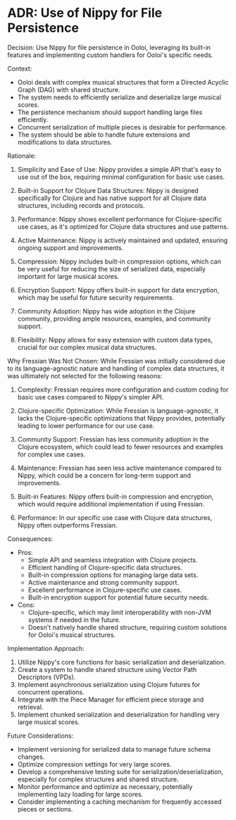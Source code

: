 # ADR: Use of Nippy for File Persistence

Decision: Use Nippy for file persistence in Ooloi, leveraging its built-in features and implementing custom handlers for Ooloi's specific needs.

Context:
- Ooloi deals with complex musical structures that form a Directed Acyclic Graph (DAG) with shared structure.
- The system needs to efficiently serialize and deserialize large musical scores.
- The persistence mechanism should support handling large files efficiently.
- Concurrent serialization of multiple pieces is desirable for performance.
- The system should be able to handle future extensions and modifications to data structures.

Rationale:
1. Simplicity and Ease of Use: Nippy provides a simple API that's easy to use out of the box, requiring minimal configuration for basic use cases.

2. Built-in Support for Clojure Data Structures: Nippy is designed specifically for Clojure and has native support for all Clojure data structures, including records and protocols.

3. Performance: Nippy shows excellent performance for Clojure-specific use cases, as it's optimized for Clojure data structures and use patterns.

4. Active Maintenance: Nippy is actively maintained and updated, ensuring ongoing support and improvements.

5. Compression: Nippy includes built-in compression options, which can be very useful for reducing the size of serialized data, especially important for large musical scores.

6. Encryption Support: Nippy offers built-in support for data encryption, which may be useful for future security requirements.

7. Community Adoption: Nippy has wide adoption in the Clojure community, providing ample resources, examples, and community support.

8. Flexibility: Nippy allows for easy extension with custom data types, crucial for our complex musical data structures.

Why Fressian Was Not Chosen:
While Fressian was initially considered due to its language-agnostic nature and handling of complex data structures, it was ultimately not selected for the following reasons:

1. Complexity: Fressian requires more configuration and custom coding for basic use cases compared to Nippy's simpler API.

2. Clojure-specific Optimization: While Fressian is language-agnostic, it lacks the Clojure-specific optimizations that Nippy provides, potentially leading to lower performance for our use case.

3. Community Support: Fressian has less community adoption in the Clojure ecosystem, which could lead to fewer resources and examples for complex use cases.

4. Maintenance: Fressian has seen less active maintenance compared to Nippy, which could be a concern for long-term support and improvements.

5. Built-in Features: Nippy offers built-in compression and encryption, which would require additional implementation if using Fressian.

6. Performance: In our specific use case with Clojure data structures, Nippy often outperforms Fressian.

Consequences:
- Pros:
  - Simple API and seamless integration with Clojure projects.
  - Efficient handling of Clojure-specific data structures.
  - Built-in compression options for managing large data sets.
  - Active maintenance and strong community support.
  - Excellent performance in Clojure-specific use cases.
  - Built-in encryption support for potential future security needs.
- Cons:
  - Clojure-specific, which may limit interoperability with non-JVM systems if needed in the future.
  - Doesn't natively handle shared structure, requiring custom solutions for Ooloi's musical structures.

Implementation Approach:
1. Utilize Nippy's core functions for basic serialization and deserialization.
2. Create a system to handle shared structure using Vector Path Descriptors (VPDs).
3. Implement asynchronous serialization using Clojure futures for concurrent operations.
4. Integrate with the Piece Manager for efficient piece storage and retrieval.
5. Implement chunked serialization and deserialization for handling very large musical scores.

Future Considerations:
- Implement versioning for serialized data to manage future schema changes.
- Optimize compression settings for very large scores.
- Develop a comprehensive testing suite for serialization/deserialization, especially for complex structures and shared structure.
- Monitor performance and optimize as necessary, potentially implementing lazy loading for large scores.
- Consider implementing a caching mechanism for frequently accessed pieces or sections.
